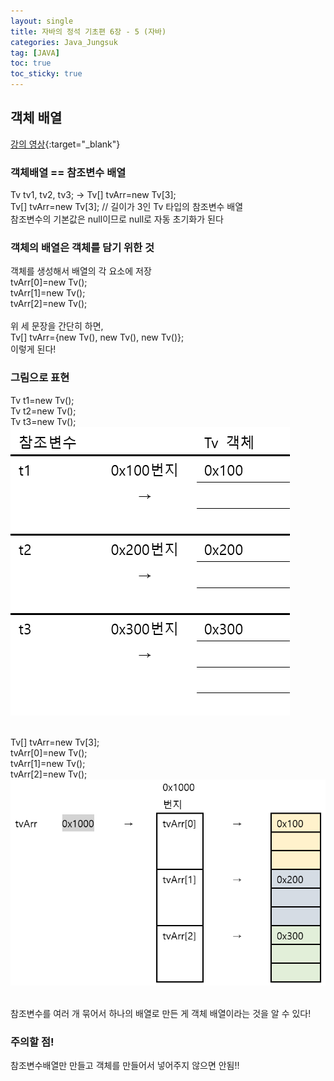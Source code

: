```yaml
---
layout: single
title: 자바의 정석 기초편 6장 - 5 (자바)
categories: Java_Jungsuk
tag: [JAVA]
toc: true
toc_sticky: true
---
```


## 객체 배열
[강의 영상](https://youtu.be/GSVbcmVw1i0){:target="_blank"}

### 객체배열 == 참조변수 배열
Tv tv1, tv2, tv3;  → Tv[] tvArr=new Tv[3]; <br/>
Tv[] tvArr=new Tv[3];   // 길이가 3인 Tv 타입의 참조변수 배열 <br/>
참조변수의 기본값은 null이므로 null로 자동 초기화가 된다 <br/>

### 객체의 배열은 객체를 담기 위한 것
객체를 생성해서 배열의 각 요소에 저장 <br/>
tvArr[0]=new Tv(); <br/>
tvArr[1]=new Tv(); <br/>
tvArr[2]=new Tv(); <br/>
<br/>
위 세 문장을 간단히 하면, <br/>
Tv[] tvArr={new Tv(), new Tv(), new Tv()}; <br/>
이렇게 된다!

### 그림으로 표현
Tv t1=new Tv(); <br/>
Tv t2=new Tv(); <br/>
Tv t3=new Tv(); <br/>
![그림1](/assets/images/1226-1.png)
<br/><br/>

Tv[] tvArr=new Tv[3]; <br/>
tvArr[0]=new Tv(); <br/>
tvArr[1]=new Tv(); <br/>
tvArr[2]=new Tv(); <br/>
![그림2](/assets/images/1226-2.png)
<br/><br/>

참조변수를 여러 개 묶어서 하나의 배열로 만든 게 객체 배열이라는 것을 알 수 있다!

### 주의할 점!
참조변수배열만 만들고 객체를 만들어서 넣어주지 않으면 안됨!!